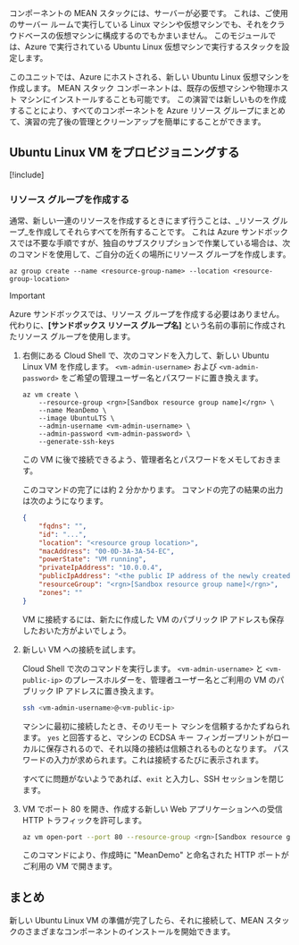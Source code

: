 コンポーネントの MEAN スタックには、サーバーが必要です。 これは、ご使用のサーバー ルームで実行している Linux マシンや仮想マシンでも、それをクラウドベースの仮想マシンに構成するのでもかまいません。 このモジュールでは、Azure で実行されている Ubuntu Linux 仮想マシンで実行するスタックを設定します。

このユニットでは、Azure にホストされる、新しい Ubuntu Linux 仮想マシンを作成します。 MEAN スタック コンポーネントは、既存の仮想マシンや物理ホスト マシンにインストールすることも可能です。 この演習では新しいものを作成することにより、すべてのコンポーネントを Azure リソース グループにまとめて、演習の完了後の管理とクリーンアップを簡単にすることができます。

## <a name="provision-an-ubuntu-linux-vm"></a>Ubuntu Linux VM をプロビジョニングする

[!include[](../../../includes/azure-sandbox-activate.md)]

### <a name="creating-a-resource-group"></a>リソース グループを作成する

通常、新しい一連のリソースを作成するときにまず行うことは、_リソース グループ_を作成してそれらすべてを所有することです。 これは Azure サンドボックスでは不要な手順ですが、独自のサブスクリプションで作業している場合は、次のコマンドを使用して、ご自分の近くの場所にリソース グループを作成します。

```azurecli
az group create --name <resource-group-name> --location <resource-group-location>
```

> [!IMPORTANT]
> Azure サンドボックスでは、リソース グループを作成する必要はありません。 代わりに、**<rgn>[サンドボックス リソース グループ名]</rgn>** という名前の事前に作成されたリソース グループを使用します。

1. 右側にある Cloud Shell で、次のコマンドを入力して、新しい Ubuntu Linux VM を作成します。 `<vm-admin-username>` および `<vm-admin-password>` をご希望の管理ユーザー名とパスワードに置き換えます。

    ```azurecli
    az vm create \
        --resource-group <rgn>[Sandbox resource group name]</rgn> \
        --name MeanDemo \
        --image UbuntuLTS \
        --admin-username <vm-admin-username> \
        --admin-password <vm-admin-password> \
        --generate-ssh-keys
    ```

    この VM に後で接続できるよう、管理者名とパスワードをメモしておきます。

    このコマンドの完了には約 2 分かかります。 コマンドの完了の結果の出力は次のようになります。

    ```json
    {
        "fqdns": "",
        "id": "...",
        "location": "<resource group location>",
        "macAddress": "00-0D-3A-3A-54-EC",
        "powerState": "VM running",
        "privateIpAddress": "10.0.0.4",
        "publicIpAddress": "<the public IP address of the newly created machine>",
        "resourceGroup": "<rgn>[Sandbox resource group name]</rgn>",
        "zones": ""
    }
    ```

    VM に接続するには、新たに作成した VM のパブリック IP アドレスも保存したおいた方がよいでしょう。

1. 新しい VM への接続を試します。

    Cloud Shell で次のコマンドを実行します。 `<vm-admin-username>` と `<vm-public-ip>` のプレースホルダーを、管理者ユーザー名とご利用の VM のパブリック IP アドレスに置き換えます。

    ```bash
    ssh <vm-admin-username>@<vm-public-ip>
    ```

    マシンに最初に接続したとき、そのリモート マシンを信頼するかたずねられます。 `yes` と回答すると、マシンの ECDSA キー フィンガープリントがローカルに保存されるので、それ以降の接続は信頼されるものとなります。 パスワードの入力が求められます。これは接続するたびに表示されます。

    すべてに問題がないようであれば、`exit` と入力し、SSH セッションを閉じます。

1. VM でポート 80 を開き、作成する新しい Web アプリケーションへの受信 HTTP トラフィックを許可します。

    ``` bash
    az vm open-port --port 80 --resource-group <rgn>[Sandbox resource group name]</rgn> --name MeanDemo
    ```

    このコマンドにより、作成時に "MeanDemo" と命名された HTTP ポートがご利用の VM で開きます。

## <a name="summary"></a>まとめ

新しい Ubuntu Linux VM の準備が完了したら、それに接続して、MEAN スタックのさまざまなコンポーネントのインストールを開始できます。